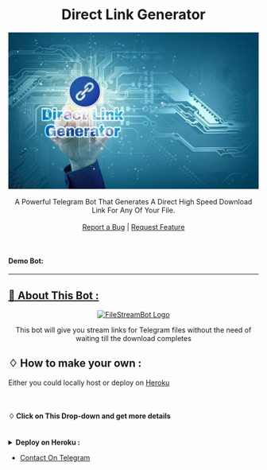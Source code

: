 <h1 align="center">Direct Link Generator</h1>
<p align="center">
  <a href="https://github.com/aafusam/Direct-Link-Bot/">
     <img src="WebStreamer/img.jpg">
  </a>
  
  <p align="center">
    A Powerful Telegram Bot That Generates A Direct High Speed Download Link For Any Of Your File.
    <br />
   </strong></a>
    <br />
    <a href="https://github.com/aafusam/Direct-Link-Bot//issues">Report a Bug</a>
    |
    <a href="https://github.com/aafusam/Direct-Link-Bot//issues">Request Feature</a>
  </p>
</p>

<br>

#### Demo Bot:  
<a href="https://telegram.me/Direct_Link_RoBot">

<hr>



## 🍁 About This Bot :

<p align="center">
    <a href="https://github.com/Avipatilpro/FileStreamBot">
        <img src="https://i.ibb.co/ZJzJ9Hq/link-3x.png" height="100" width="100" alt="FileStreamBot Logo">
    </a>
</p>
<p align='center'>
    This bot will give you stream links for Telegram files without the need of waiting till the download completes
</p>


## ♢ How to make your own :

Either you could locally host or deploy on [Heroku](https://heroku.com)

<br>

#### ♢ Click on This Drop-down and get more details

<br>
<details>
  <summary><b>Deploy on Heroku :</b></summary>


1. Fork This Repo
2. Click on Deploy Easily

<h4> So Follow Above Steps 👆 and then also deply other wise not work</h4>

Press the below button to Fast deploy on Heroku

[![Deploy](https://www.herokucdn.com/deploy/button.svg)](https://heroku.com/deploy)

then goto the <a href="#mandatory-vars">variables tab</a> for more info on setting up environmental variables. </details>

- [Contact On Telegram](https://telegram.me/AafuSam13)
